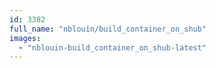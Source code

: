 ```yaml
---
id: 3382
full_name: "nblouin/build_container_on_shub"
images: 
  - "nblouin-build_container_on_shub-latest"
---
```

